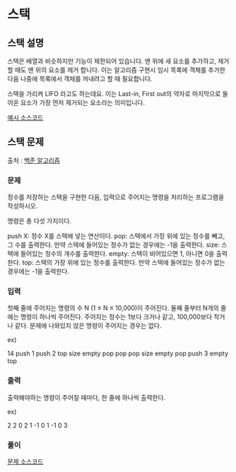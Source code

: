 # 스택

## 스택 설명

스택은 배열과 비슷하지만 기능이 제한되어 있습니다. 맨 위에 새 요소를 추가하고, 제거할 때도 맨 위의 요소를 제거 합니다. 이는 알고리즘 구현시 임시 목록에 객체를 추가한 다음 나중에 목록에서 객체를 꺼내려고 할 때 필요합니다. 

스택을 가리켜 LIFO 라고도 하는데요. 이는 Last-in, First out의 약자로 마지막으로 들어온 요소가 가장 먼저 제거되는 요소라는 의미입니다.

[예시 소스코드](https://github.com/becomingmacker/Cpp-Algorithm/blob/master/Stack/Stack.cpp)

## 스택 문제

출처 : [백준 알고리즘](https://www.acmicpc.net/problem/10828)

### 문제

정수를 저장하는 스택을 구현한 다음, 입력으로 주어지는 명령을 처리하는 프로그램을 작성하시오.

명령은 총 다섯 가지이다.

push X: 정수 X를 스택에 넣는 연산이다.
pop: 스택에서 가장 위에 있는 정수를 빼고, 그 수를 출력한다. 만약 스택에 들어있는 정수가 없는 경우에는 -1을 출력한다.
size: 스택에 들어있는 정수의 개수를 출력한다.
empty: 스택이 비어있으면 1, 아니면 0을 출력한다.
top: 스택의 가장 위에 있는 정수를 출력한다. 만약 스택에 들어있는 정수가 없는 경우에는 -1을 출력한다.

### 입력

첫째 줄에 주어지는 명령의 수 N (1 ≤ N ≤ 10,000)이 주어진다. 둘째 줄부터 N개의 줄에는 명령이 하나씩 주어진다. 주어지는 정수는 1보다 크거나 같고, 100,000보다 작거나 같다. 문제에 나와있지 않은 명령이 주어지는 경우는 없다.

ex) 

14
push 1
push 2
top
size
empty
pop
pop
pop
size
empty
pop
push 3
empty
top

### 출력

출력해야하는 명령이 주어질 때마다, 한 줄에 하나씩 출력한다.

ex)

2
2
0
2
1
-1
0
1
-1
0
3

### 풀이

[문제 소스코드](https://github.com/becomingmacker/Cpp-Algorithm/blob/master/Stack/StackQ.cpp)